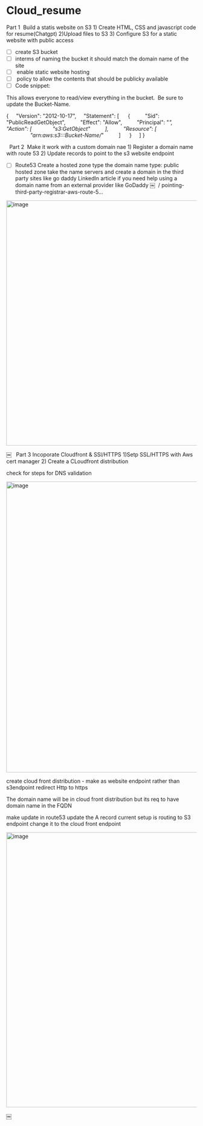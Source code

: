 # Cloud_resume

Part 1  Build a statis website on S3 1) Create HTML, CSS and javascript code for resume(Chatgpt) 2)Upload files to S3 3) Configure S3 for a static website with public access
 
- [ ] create S3 bucket
- [ ] interms of naming the bucket it should match the domain name of the site 
- [ ]  enable static website hosting
- [ ]  policy to allow the contents that should be publicky available
 
- [ ] Code snippet:

This allows everyone to read/view everything in the bucket.  Be sure to update the Bucket-Name.

{
    "Version": "2012-10-17",
    "Statement": [
    	{
        	"Sid": "PublicReadGetObject",
        	"Effect": "Allow",
        	"Principal": "*",
        	"Action": [
            	"s3:GetObject"
        	],
        	"Resource": [
                "arn:aws:s3:::Bucket-Name/*"
        	]
    	}
    ]
}


 
Part 2  Make it work with a custom domain nae 1) Register a domain name with route 53 2) Update records to point to the s3 website endpoint

- [ ] Route53
Create a hosted zone 
type the domain name
type: public hosted zone
take the name servers and create a domain in the third party sites like go daddy
LinkedIn article if you need help using a domain name from an external provider like GoDaddy
￼
 / pointing-third-party-registrar-aws-route-5...

<img width="648" alt="image" src="https://github.com/Akash051198/Cloud_resume/assets/63510805/d067fff6-9b53-4ee3-aaa5-e3bd6e2a5f9e">


￼
 
Part 3 Incoporate Cloudfront & SSl/HTTPS 1)Setp SSL/HTTPS with Aws cert manager 2) Create a CLoudfront distribution

check for steps for DNS validation

<img width="769" alt="image" src="https://github.com/Akash051198/Cloud_resume/assets/63510805/8d060db4-ed83-4a50-99f2-5dd295b814cc">

 
create cloud front distribution - make as website endpoint rather than s3endpoint
redirect Http to https 


The domain name will be in cloud front distribution but its req to have domain  name in the FQDN

make update in route53
update the A record
current setup is routing to S3 endpoint	
change it to the cloud front endpoint 

<img width="727" alt="image" src="https://github.com/Akash051198/Cloud_resume/assets/63510805/57b281fd-fc34-4fb1-8180-ad22b43123cc">


￼

